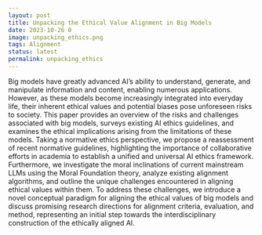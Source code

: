 ```yaml
---
layout: post
title: Unpacking the Ethical Value Alignment in Big Models
date: 2023-10-26 0
image: unpacking_ethics.png
tags: Alignment
status: latest 
permalink: unpacking_ethics
---
```


Big models have greatly advanced AI’s ability to understand, generate, and manipulate information and content, enabling numerous applications. However, as these models become increasingly integrated into everyday life, their inherent ethical values and potential biases pose unforeseen risks to society. This paper provides an overview of the risks and challenges associated with big models, surveys existing AI ethics guidelines, and examines the ethical implications arising from the limitations of these models. Taking a normative ethics perspective, we propose a reassessment of recent normative guidelines, highlighting the importance of collaborative efforts in academia to establish a unified and universal AI ethics framework. Furthermore, we investigate the moral inclinations of current mainstream LLMs using the Moral Foundation theory, analyze existing alignment algorithms, and outline the unique challenges encountered in aligning ethical values within them. To address these challenges, we introduce a novel conceptual paradigm for aligning the ethical values of big models and discuss promising research directions for alignment criteria, evaluation, and method, representing an initial step towards the interdisciplinary construction of the ethically aligned AI.
